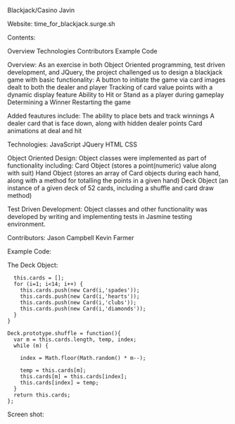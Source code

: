 Blackjack/Casino Javin

Website:  time_for_blackjack.surge.sh

Contents:

Overview 
Technologies
Contributors 
Example Code

Overview:
As an exercise in both Object Oriented programming, test driven development, and JQuery, the project challenged us to design a blackjack game with basic functionality:
A button to initiate the game via card images dealt to both the dealer and player
Tracking of card value points with a dynamic display feature
Ability to Hit or Stand as a player during gameplay
Determining a Winner
Restarting the game

Added feautures include:
The ability to place bets and track winnings
A dealer card that is face down, along with hidden dealer points 
Card animations at deal and hit

Technologies:
JavaScript
JQuery
HTML
CSS

Object Oriented Design:
Object classes were implemented as part of functionality including:
Card Object (stores a point(numeric) value along with suit)
Hand Object (stores an array of Card objects during each hand, along with a method for totalling the points in a given hand)
Deck Object (an instance of a given deck of 52 cards, including a shuffle and card draw method)

Test Driven Development:
Object classes and other functionality was developed by writing and implementing tests in Jasmine testing environment.

Contributors:
Jason Campbell
Kevin Farmer

Example Code:

The Deck Object:

```function Deck(){
  this.cards = [];
  for (i=1; i<14; i++) {
    this.cards.push(new Card(i,'spades'));
    this.cards.push(new Card(i,'hearts'));
    this.cards.push(new Card(i,'clubs'));
    this.cards.push(new Card(i,'diamonds'));
  }
}
```
```
Deck.prototype.shuffle = function(){
  var m = this.cards.length, temp, index;
  while (m) {

    index = Math.floor(Math.random() * m--);

    temp = this.cards[m];
    this.cards[m] = this.cards[index];
    this.cards[index] = temp;
  }
  return this.cards;
};
```

Screen shot:



